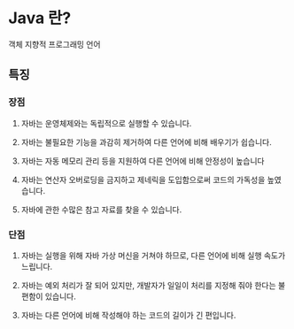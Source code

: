# Java 란?

객체 지향적 프로그래밍 언어

## 특징 

### 장점

1. 자바는 운영체제와는 독립적으로 실행할 수 있습니다.

2. 자바는 불필요한 기능을 과감히 제거하여 다른 언어에 비해 배우기가 쉽습니다.

3. 자바는 자동 메모리 관리 등을 지원하여 다른 언어에 비해 안정성이 높습니다

4. 자바는 연산자 오버로딩을 금지하고 제네릭을 도입함으로써 코드의 가독성을 높였습니다.

5. 자바에 관한 수많은 참고 자료를 찾을 수 있습니다.

### 단점

1. 자바는 실행을 위해 자바 가상 머신을 거쳐야 하므로, 다른 언어에 비해 실행 속도가 느립니다.

2. 자바는 예외 처리가 잘 되어 있지만, 개발자가 일일이 처리를 지정해 줘야 한다는 불편함이 있습니다.

3. 자바는 다른 언어에 비해 작성해야 하는 코드의 길이가 긴 편입니다.
